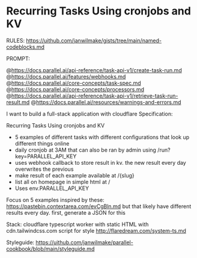 # Recurring Tasks Using cronjobs and KV

RULES:
https://uithub.com/janwilmake/gists/tree/main/named-codeblocks.md

PROMPT:

@https://docs.parallel.ai/api-reference/task-api-v1/create-task-run.md
@https://docs.parallel.ai/features/webhooks.md
@https://docs.parallel.ai/core-concepts/task-spec.md
@https://docs.parallel.ai/core-concepts/processors.md
@https://docs.parallel.ai/api-reference/task-api-v1/retrieve-task-run-result.md
@https://docs.parallel.ai/resources/warnings-and-errors.md

I want to build a full-stack application with cloudflare Specification:

Recurring Tasks Using cronjobs and KV

- 5 examples of different tasks with different configurations that look up different things online
- daily cronjob at 3AM that can also be ran by admin using /run?key=PARALLEL_API_KEY
- uses webhook callback to store result in kv. the new result every day overwrites the previous
- make result of each example available at /{slug}
- list all on homepage in simple html at /
- Uses env.PARALLEL_API_KEY

Focus on 5 examples inspired by these: https://pastebin.contextarea.com/evCgBln.md but that likely have different results every day. first, generate a JSON for this

Stack: cloudflare typescript worker with static HTML with cdn.tailwindcss.com script for style
http://flaredream.com/system-ts.md

Styleguide: https://uithub.com/janwilmake/parallel-cookbook/blob/main/styleguide.md

<!--
# Result
https://letmeprompt.com/rules-httpsuithu-3zptty0
-->
